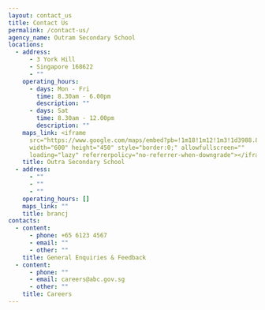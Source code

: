 ```yaml
---
layout: contact_us
title: Contact Us
permalink: /contact-us/
agency_name: Outram Secondary School
locations:
  - address:
      - 3 York Hill
      - Singapore 168622
      - ""
    operating_hours:
      - days: Mon - Fri
        time: 8.30am - 6.00pm
        description: ""
      - days: Sat
        time: 8.30am - 12.00pm
        description: ""
    maps_link: <iframe
      src="https://www.google.com/maps/embed?pb=!1m18!1m12!1m3!1d3988.812584519801!2d103.83490231475393!3d1.2865069990616638!2m3!1f0!2f0!3f0!3m2!1i1024!2i768!4f13.1!3m3!1m2!1s0x31da1976f103de97%3A0x882682fbd05898db!2sOutram%20Secondary%20School!5e0!3m2!1sen!2ssg!4v1670209386128!5m2!1sen!2ssg"
      width="600" height="450" style="border:0;" allowfullscreen=""
      loading="lazy" referrerpolicy="no-referrer-when-downgrade"></iframe>
    title: Outra Secondary School
  - address:
      - ""
      - ""
      - ""
    operating_hours: []
    maps_link: ""
    title: brancj
contacts:
  - content:
      - phone: +65 6123 4567
      - email: ""
      - other: ""
    title: General Enquiries & Feedback
  - content:
      - phone: ""
      - email: careers@abc.gov.sg
      - other: ""
    title: Careers
---
```

